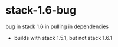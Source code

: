 # stack-1.6-bug
bug in stack 1.6 in pulling in dependencies

- builds with stack 1.5.1, but not stack 1.6.1

